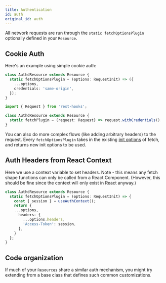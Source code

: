 ```yaml
---
title: Authentication
id: auth
original_id: auth
---
```


All network requests are run through the `static fetchOptionsPlugin` optionally
defined in your `Resource`.

## Cookie Auth

Here's an example using simple cookie auth:

<!--DOCUSAURUS_CODE_TABS-->
<!--fetch-->

```typescript
class AuthdResource extends Resource {
  static fetchOptionsPlugin = (options: RequestInit) => ({
    ...options,
    credentials: 'same-origin',
  });
}
```

<!--superagent-->

```typescript
import { Request } from 'rest-hooks';

class AuthdResource extends Resource {
  static fetchPlugin = (request: Request) => request.withCredentials();
}
```

<!--END_DOCUSAURUS_CODE_TABS-->

You can also do more complex flows (like adding arbitrary headers) to
the request. Every `fetchOptionsPlugin` takes in the existing [init options](https://developer.mozilla.org/en-US/docs/Web/API/WindowOrWorkerGlobalScope/fetch) of fetch, and returns new init options to be used.

## Auth Headers from React Context

Here we use a context variable to set headers. Note - this means any fetch shape functions can only be
called from a React Component. (However, this should be fine since the context will only exist in React anyway.)

```typescript
class AuthdResource extends Resource {
  static fetchOptionsPlugin = (options: RequestInit) => {
    const { session } = useAuthContext();
    return {
    ...options,
      headers: {
        ...options.headers,
        'Access-Token': session,
      },
    }
  };
}
```


## Code organization

If much of your `Resources` share a similar auth mechanism, you might
try extending from a base class that defines such common customizations.
